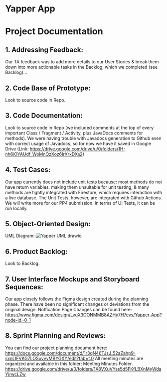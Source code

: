 # Yapper App
# Project Documentation
## 1. Addressing Feedback:
Our TA feedback was to add more details to our User Stories & break them down into more actionable tasks in the Backlog, which we completed (see Backlog)...

## 2. Code Base of Prototype:
Look to source code in Repo.

## 3. Code Documentation:
Look to source code in Repo (we included comments at the top of every important Class / Fragment / Activity, plus JavaDocs comments for methods).
We were having trouble with Javadocs generation to Github even with correct usage of Javadocs, so for now we have it saved in Google Drive (Link: https://drive.google.com/drive/u/0/folders/1H-nh6iOYAUdf_WoMnQzXoz6IrXrxDXa2)

## 4. Test Cases:
Our app currently does not include unit tests because: most methods do not have return variables, making them unsuitable for unit testing, & many methods are tightly integrated with Firestore, which requires interaction with a live database.
The Unit Tests, however, are integrated with Github Actions. We will write more for our PP4 submission. In terms of UI Tests, it can be run locally.

## 5. Object-Oriented Design:
UML Diagram: ![Yapper UML drawio](https://github.com/user-attachments/assets/e1bbb9e3-ad15-4254-98b7-f717c8b36883)

## 6. Product Backlog:
Look to Backlog.

## 7. User Interface Mockups and Storyboard Sequences:
Our app closely follows the Figma design created during the planning phase. There have been no significant changes or deviations from the original design. Notfication Page Changes can be found here: https://www.figma.com/design/LvuX3OONMMB8AZHy7H7evs/Yapper-App?node-id=0-1

## 8. Sprint Planning and Reviews:
You can find our project planning document here: https://docs.google.com/document/d/1r3gN46TJsJ_52aZahp9-sxnLIFVKG7LOSuvvvMBYGXY/edit?tab=t.0
All meeting minutes are organized and available in this folder: Meeting Minutes Folder. https://drive.google.com/drive/u/0/folders/1X8VXuVYss5d5FKfLBXnMyWdaYjrwcLZw
